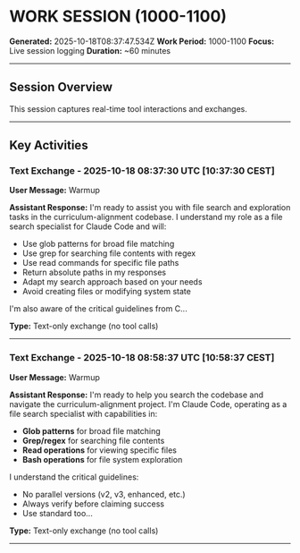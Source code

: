 # WORK SESSION (1000-1100)

**Generated:** 2025-10-18T08:37:47.534Z
**Work Period:** 1000-1100
**Focus:** Live session logging
**Duration:** ~60 minutes

---

## Session Overview

This session captures real-time tool interactions and exchanges.

---

## Key Activities

### Text Exchange - 2025-10-18 08:37:30 UTC [10:37:30 CEST]

**User Message:** Warmup

**Assistant Response:** I'm ready to assist you with file search and exploration tasks in the curriculum-alignment codebase. I understand my role as a file search specialist for Claude Code and will:

- Use glob patterns for broad file matching
- Use grep for searching file contents with regex
- Use read commands for specific file paths
- Return absolute paths in my responses
- Adapt my search approach based on your needs
- Avoid creating files or modifying system state

I'm also aware of the critical guidelines from C...

**Type:** Text-only exchange (no tool calls)

---

### Text Exchange - 2025-10-18 08:58:37 UTC [10:58:37 CEST]

**User Message:** Warmup

**Assistant Response:** I'm ready to help you search the codebase and navigate the curriculum-alignment project. I'm Claude Code, operating as a file search specialist with capabilities in:

- **Glob patterns** for broad file matching
- **Grep/regex** for searching file contents
- **Read operations** for viewing specific files
- **Bash operations** for file system exploration

I understand the critical guidelines:
- No parallel versions (v2, v3, enhanced, etc.)
- Always verify before claiming success
- Use standard too...

**Type:** Text-only exchange (no tool calls)

---


